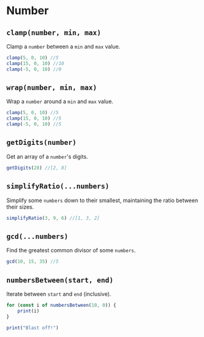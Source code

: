 # Number

## `clamp(number, min, max)`
Clamp a `number` between a `min` and `max` value.
```javascript
clamp(5, 0, 10) //5
clamp(15, 0, 10) //10
clamp(-5, 0, 10) //0
```

## `wrap(number, min, max)`
Wrap a `number` around a `min` and `max` value.
```javascript
clamp(5, 0, 10) //5
clamp(15, 0, 10) //5
clamp(-5, 0, 10) //5
```

## `getDigits(number)`
Get an array of a `number`'s digits.
```javascript
getDigits(28) //[2, 8]
```

## `simplifyRatio(...numbers)`
Simplify some `numbers` down to their smallest, maintaining the ratio between their sizes.
```javascript
simplifyRatio(3, 9, 6) //[1, 3, 2]
```

## `gcd(...numbers)`
Find the greatest common divisor of some `numbers`.
```javascript
gcd(10, 15, 35) //5
```

## `numbersBetween(start, end)`
Iterate between `start` and `end` (inclusive).
```javascript
for (const i of numbersBetween(10, 0)) {
    print(i)
}

print("Blast off!")
```
